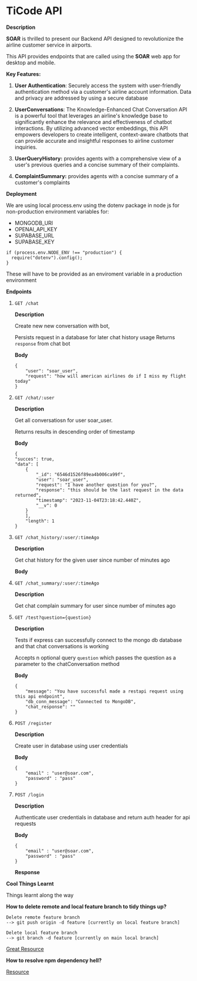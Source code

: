 # TiCode API

**Description** 

**SOAR** is thrilled to present our Backend API designed to revolutionize the airline customer service in airports.

This API provides endpoints that are called using the **SOAR** web app for desktop and mobile.

**Key Features:**

1. **User Authentication**: Securely access the system with user-friendly authentication method via a customer's airline account information. Data and privacy are addressed by using a secure database

2. **UserConversations**: The Knowledge-Enhanced Chat Conversation API is a powerful tool that leverages an airline's knowledge base to significantly enhance the relevance and effectiveness of chatbot interactions. By utilizing advanced vector embeddings, this API empowers developers to create intelligent, context-aware chatbots that can provide accurate and insightful responses to airline customer inquiries.

3. **UserQueryHistory:** provides agents with a comprehensive view of a user's previous queries and a concise summary of their complaints.

4. **ComplaintSummary:** provides agents with a concise summary of a customer's complaints

**Deployment** 

We are using local process.env using the dotenv package in node js for non-production environment variables for: 

* MONGODB_URI
* OPENAI_API_KEY
* SUPABASE_URL
* SUPABASE_KEY 

```
if (process.env.NODE_ENV !== "production") {
  require("dotenv").config();
}
```

These will have to be provided as an enviroment variable in a production environment

**Endpoints**

1. `GET /chat`

    **Description**

    Create new new conversation with bot,

    Persists request in a database for later chat history usage
    Returns `response` from chat bot

    **Body**
    ```
    {
        "user": "soar_user",
        "request": "how will american airlines do if I miss my flight today"
    }
   ```

2. `GET /chat/:user`

    **Description**

    Get all conversatiosn for user soar_user.

    Returns results in descending order of timestamp

    **Body**

    ```
    {
    "succes": true,
    "data": [
        {
            "_id": "6546d1526f89ea4b006ca99f",
            "user": "soar_user",
            "request": "I have another question for you?",
            "response": "this should be the last request in the data returned",
            "timestamp": "2023-11-04T23:18:42.440Z",
            "__v": 0
        }
        ],
        "length": 1
    }
    ```

3. `GET /chat_history/:user/:timeAgo`

    **Description**

    Get chat history for the given user since number of minutes ago
    
    **Body** 

4. `GET /chat_summary/:user/:timeAgo`

    **Description**

    Get chat complain summary for user since number of minutes ago

5. `GET /test?question={question}`

    **Description**

    Tests if express can successfully connect to the mongo db database and that chat conversations is working

    Accepts n optional query `question` which passes the question as a parameter to the chatConversation method

    **Body**

    ```
    {
        "message": "You have successful made a restapi request using this api endpoint",
        "db_conn_message": "Connected to MongoDB",
        "chat_response": ""
    }
    ```

6. `POST /register`

    **Description**

    Create user in database using user credentials

    **Body**

    ```
    {
        "email" : "user@soar.com",
        "password" : "pass"
    }
    ```

7. `POST /login`

    **Description**

    Authenticate user credentials in database and return auth header for api requests

    **Body**

    ```
    {
        "email" : "user@soar.com",
        "password" : "pass"
    }
    ```

    **Response**

    

**Cool Things Learnt**

Things learnt along the way

**How to delete remote and local feature branch to tidy things up?**

    Delete remote feature branch 
    --> git push origin -d feature [currently on local feature branch]

    Delete local feature branch
    --> git branch -d feature [currently on main local branch]

[Great Resource](https://www.baeldung.com/git-delete-branch-locally-remotely)

**How to resolve npm dependency hell?**

[Resource](https://sylhare.github.io/2022/02/09/How-to-fix-npm-dependency-library-hell.html)













